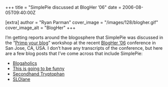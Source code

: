 +++
title = "SimplePie discussed at BlogHer ’06"
date = 2006-08-05T09:40:00Z

[extra]
author = "Ryan Parman"
cover_image = "/images/128/blogher.gif"
cover_image_alt = "BlogHer"
+++

I’m getting reports around the blogosphere that SimplePie was discussed in the “[Primp your blog](http://blogher.org/node/7262)” workshop at the recent [BlogHer ’06](http://blogher.org/) conference in San Jose, CA, USA. I don’t have any transcripts of the conference, but here are a few blog posts that I’ve come across that include SimplePie:

- [Blogaholics](http://www.blogaholics.ca/archives/2006/07/blogher-primp-your-blog.html)
- [This is going to be funny](http://thisisgoingtobefunny.blogspot.com/2006/07/blogher-puts-womens-issues-on-table.html)
- [Secondhand Tryptophan](http://www.secondhandkarl.com/2006/07/blogher_06_prim.html)
- [SLOlane](http://www.slolane.org/archives/2006/08/so_this_was_blo.html)
